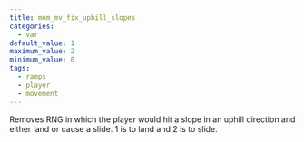 ```yaml
---
title: mom_mv_fix_uphill_slopes
categories:
  - var
default_value: 1
maximum_value: 2
minimum_value: 0
tags:
  - ramps
  - player
  - movement
---
```


Removes RNG in which the player would hit a slope in an uphill direction and either land or cause a slide.
1 is to land and 2 is to slide.
